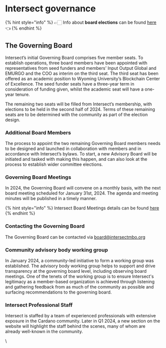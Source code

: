 # Intersect governance

{% hint style="info" %}
👉🏻 Info about **board elections** can be found [here](../../intersect-voting-events/intersect-elections-2024-1/) 👈
{% endhint %}

## **The Governing Board**

Intersect’s initial Governing Board comprises five member seats. To establish operations, three board members have been appointed with representatives from seed funders and members’ Input Output Global and EMURGO and the COO as interim on the third seat. The third seat has been offered as an academic position to Wyoming University’s Blockchain Center of Excellence. The seed funder seats have a three-year term in consideration of funding given, whilst the academic seat will have a one-year tenure.

The remaining two seats will be filled from Intersect’s membership, with elections to be held in the second half of 2024. Terms of these remaining seats are to be determined with the community as part of the election design.

### **Additional Board Members**

The process to appoint the two remaining Governing Board members needs to be designed and launched in collaboration with members and in accordance with Intersect’s bylaws. To start, a new Advisory Board will be initiated and tasked with making this happen, and can also look at the process to establish wider committee elections.&#x20;

### **Governing Board Meetings**

In 2024, the Governing Board will convene on a monthly basis, with the next board meeting scheduled for January 31st, 2024. The agenda and meeting minutes will be published in a timely manner.

{% hint style="info" %}
Intersect Board Meetings details can be found [here](https://app.gitbook.com/o/Prbm1mtkwSsGWSvG1Bfd/s/bVw0nkB0VdooZ7axo3Iu/)
{% endhint %}

### **Contacting the Governing Board**

The Governing Board can be contacted via [board@intersectmbo.org](mailto:board@intersectmbo.org)

### **Community advisory body working group**

In January 2024, a community-led initiative to form a working group was established. The advisory body working group helps to support and drive transparency at the governing board level, including observing board meetings. One of the tenets of the working group is to ensure Intersect's legitimacy as a member-based organization is achieved through listening and gathering feedback from as much of the community as possible and surfacing recommendations to the governing board.&#x20;

### **Intersect Professional Staff**

Intersect is staffed by a team of experienced professionals with extensive exposure in the Cardano community. Later in Q1 2024, a new section on the website will highlight the staff behind the scenes, many of whom are already well-known in the community.

\
